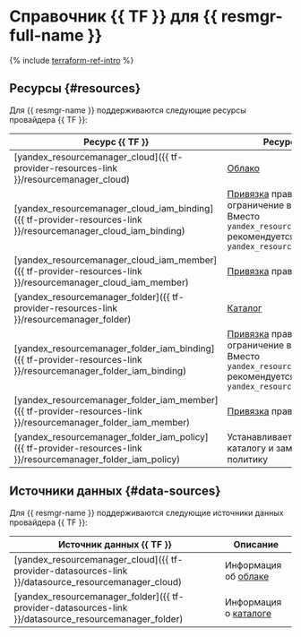 # Справочник {{ TF }} для {{ resmgr-full-name }}

{% include [terraform-ref-intro](../_includes/terraform-ref-intro.md) %}

## Ресурсы {#resources}

Для {{ resmgr-name }} поддерживаются следующие ресурсы провайдера {{ TF }}:

| **Ресурс {{ TF }}** | **Ресурс {{ yandex-cloud }}** |
| --- | --- |
| [yandex_resourcemanager_cloud]({{ tf-provider-resources-link }}/resourcemanager_cloud) | [Облако](./concepts/resources-hierarchy.md#cloud) |
| [yandex_resourcemanager_cloud_iam_binding]({{ tf-provider-resources-link }}/resourcemanager_cloud_iam_binding) | [Привязка](../iam/concepts/access-control/index.md#access-bindings) прав доступа к облаку. Имеет ограничение в 1000 привязок на ресурс. <br>Вместо `yandex_resourcemanager_cloud_iam_binding` рекомендуется использовать `yandex_resourcemanager_cloud_iam_member` |
| [yandex_resourcemanager_cloud_iam_member]({{ tf-provider-resources-link }}/resourcemanager_cloud_iam_member) | [Привязка](../iam/concepts/access-control/index.md#access-bindings) прав доступа к облаку |
| [yandex_resourcemanager_folder]({{ tf-provider-resources-link }}/resourcemanager_folder) | [Каталог](./concepts/resources-hierarchy.md#folder) |
| [yandex_resourcemanager_folder_iam_binding]({{ tf-provider-resources-link }}/resourcemanager_folder_iam_binding) | [Привязка](../iam/concepts/access-control/index.md#access-bindings) прав доступа к каталогу. Имеет ограничение в 1000 привязок на ресурс. <br>Вместо `yandex_resourcemanager_folder_iam_binding` рекомендуется использовать `yandex_resourcemanager_folder_iam_member` |
| [yandex_resourcemanager_folder_iam_member]({{ tf-provider-resources-link }}/resourcemanager_folder_iam_member) | [Привязка](../iam/concepts/access-control/index.md#access-bindings) прав доступа к каталогу |
| [yandex_resourcemanager_folder_iam_policy]({{ tf-provider-resources-link }}/resourcemanager_folder_iam_policy) | Устанавливает политику доступа к каталогу и заменяет любую заданную политику |

## Источники данных {#data-sources}

Для {{ resmgr-name }} поддерживаются следующие источники данных провайдера {{ TF }}:

| **Источник данных {{ TF }}** | **Описание** |
| --- | --- |
| [yandex_resourcemanager_cloud]({{ tf-provider-datasources-link }}/datasource_resourcemanager_cloud) | Информация об [облаке](./concepts/resources-hierarchy.md#cloud) |
| [yandex_resourcemanager_folder]({{ tf-provider-datasources-link }}/datasource_resourcemanager_folder) | Информация о [каталоге](./concepts/resources-hierarchy.md#folder) |